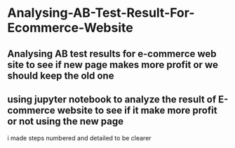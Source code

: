 # Analysing-AB-Test-Result-For-Ecommerce-Website
Analysing AB test results for e-commerce web site to see if new page makes more profit or we should keep the old one
---
using jupyter notebook to analyze the result of E-commerce website to see if it make more profit or not using the new page
---
i made steps numbered and detailed to be clearer 

